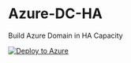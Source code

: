 # Azure-DC-HA
Build Azure Domain in HA Capacity

[![Deploy to Azure](http://azuredeploy.net/deploybutton.png)](https://azuredeploy.net/)
